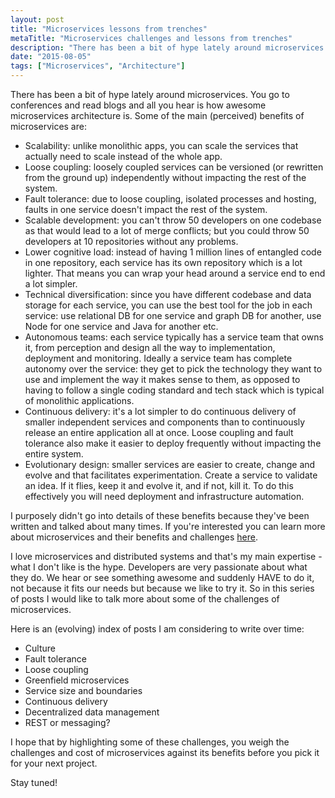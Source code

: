 ```yaml
---
layout: post
title: "Microservices lessons from trenches"
metaTitle: "Microservices challenges and lessons from trenches"
description: "There has been a bit of hype lately around microservices and all you hear is how awesome microservices architecture is. This series is about challenges: things you don't normally hear when developers talk about microservices"
date: "2015-08-05"
tags: ["Microservices", "Architecture"]
---
```


There has been a bit of hype lately around microservices. You go to conferences and read blogs and all you hear is how awesome microservices architecture is. Some of the main (perceived) benefits of microservices are:

 - Scalability: unlike monolithic apps, you can scale the services that actually need to scale instead of the whole app.
 - Loose coupling: loosely coupled services can be versioned (or rewritten from the ground up) independently without impacting the rest of the system.
 - Fault tolerance: due to loose coupling, isolated processes and hosting, faults in one service doesn't impact the rest of the system.
 - Scalable development: you can't throw 50 developers on one codebase as that would lead to a lot of merge conflicts; but you could throw 50 developers at 10 repositories without any problems.
 - Lower cognitive load: instead of having 1 million lines of entangled code in one repository, each service has its own repository which is a lot lighter. That means you can wrap your head around a service end to end a lot simpler.
 - Technical diversification: since you have different codebase and data storage for each service, you can use the best tool for the job in each service: use relational DB for one service and graph DB for another, use Node for one service and Java for another etc.
 - Autonomous teams: each service typically has a service team that owns it, from perception and design all the way to implementation, deployment and monitoring. Ideally a service team has complete autonomy over the service: they get to pick the technology they want to use and implement the way it makes sense to them, as opposed to having to follow a single coding standard and tech stack which is typical of monolithic applications.
 - Continuous delivery: it's a lot simpler to do continuous delivery of smaller independent services and components than to continuously release an entire application all at once. Loose coupling and fault tolerance also make it easier to deploy frequently without impacting the entire system.
 - Evolutionary design: smaller services are easier to create, change and evolve and that facilitates experimentation. Create a service to validate an idea. If it flies, keep it and evolve it, and if not, kill it. To do this effectively you will need deployment and infrastructure automation.

I purposely didn't go into details of these benefits because they've been written and talked about many times. If you're interested you can learn more about microservices and their benefits and challenges [here](http://martinfowler.com/microservices/).

I love microservices and distributed systems and that's my main expertise - what I don't like is the hype. Developers are very passionate about what they do. We hear or see something awesome and suddenly HAVE to do it, not because it fits our needs but because we like to try it. So in this series of posts I would like to talk more about some of the challenges of microservices.

Here is an (evolving) index of posts I am considering to write over time:

  - Culture
  - Fault tolerance
  - Loose coupling
  - Greenfield microservices
  - Service size and boundaries
  - Continuous delivery
  - Decentralized data management
  - REST or messaging?

I hope that by highlighting some of these challenges, you weigh the challenges and cost of microservices against its benefits before you pick it for your next project.

Stay tuned!
